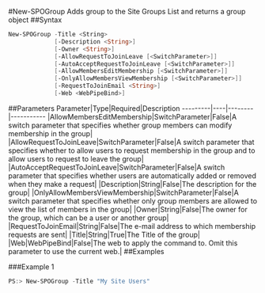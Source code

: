 #New-SPOGroup
Adds group to the Site Groups List and returns a group object
##Syntax
```powershell
New-SPOGroup -Title <String>
             [-Description <String>]
             [-Owner <String>]
             [-AllowRequestToJoinLeave [<SwitchParameter>]]
             [-AutoAcceptRequestToJoinLeave [<SwitchParameter>]]
             [-AllowMembersEditMembership [<SwitchParameter>]]
             [-OnlyAllowMembersViewMembership [<SwitchParameter>]]
             [-RequestToJoinEmail <String>]
             [-Web <WebPipeBind>]
```


##Parameters
Parameter|Type|Required|Description
---------|----|--------|-----------
|AllowMembersEditMembership|SwitchParameter|False|A switch parameter that specifies whether group members can modify membership in the group|
|AllowRequestToJoinLeave|SwitchParameter|False|A switch parameter that specifies whether to allow users to request membership in the group and to allow users to request to leave the group|
|AutoAcceptRequestToJoinLeave|SwitchParameter|False|A switch parameter that specifies whether users are automatically added or removed when they make a request|
|Description|String|False|The description for the group|
|OnlyAllowMembersViewMembership|SwitchParameter|False|A switch parameter that specifies whether only group members are allowed to view the list of members in the group|
|Owner|String|False|The owner for the group, which can be a user or another group|
|RequestToJoinEmail|String|False|The e-mail address to which membership requests are sent|
|Title|String|True|The Title of the group|
|Web|WebPipeBind|False|The web to apply the command to. Omit this parameter to use the current web.|
##Examples

###Example 1
```powershell
PS:> New-SPOGroup -Title "My Site Users"
```


